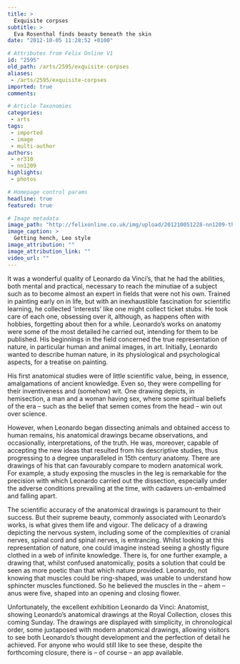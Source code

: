 ```yaml
---
title: >
  Exquisite corpses
subtitle: >
  Eva Rosenthal finds beauty beneath the skin
date: "2012-10-05 11:28:52 +0100"

# Attributes from Felix Online V1
id: "2595"
old_path: /arts/2595/exquisite-corpses
aliases:
 - /arts/2595/exquisite-corpses
imported: true
comments:

# Article Taxonomies
categories:
 - arts
tags:
 - imported
 - image
 - multi-author
authors:
 - er310
 - nn1209
highlights:
 - photos

# Homepage control params
headline: true
featured: true

# Image metadata
image_path: "http://felixonline.co.uk/img/upload/201210051228-nn1209-the_muscles_of_the_shoulder_arm_and_neck_919008.jpg"
image_caption: >
  Getting hench, Leo style
image_attribution: ""
image_attribution_link: ""
video_url: ""
---
```


It was a wonderful quality of Leonardo da Vinci’s, that he had the abilities, both mental and practical, necessary to reach the minutiae of a subject such as to become almost an expert in fields that were not his own. Trained in painting early on in life, but with an inexhaustible fascination for scientific learning, he collected ‘interests’ like one might collect ticket stubs. He took care of each one, obsessing over it, although, as happens often with hobbies, forgetting about then for a while. Leonardo’s works on anatomy were some of the most detailed he carried out, intending for them to be published. His beginnings in the field concerned the true representation of nature, in particular human and animal images, in art. Initially, Leonardo wanted to describe human nature, in its physiological and psychological aspects, for a treatise on painting.

His first anatomical studies were of little scientific value, being, in essence, amalgamations of ancient knowledge. Even so, they were compelling for their inventiveness and (somehow) wit. One drawing depicts, in hemisection, a man and a woman having sex, where some spiritual beliefs of the era – such as the belief that semen comes from the head – win out over science.

However, when Leonardo began dissecting animals and obtained access to human remains, his anatomical drawings became observations, and occasionally, interpretations, of the truth. He was, moreover, capable of accepting the new ideas that resulted from his descriptive studies, thus progressing to a degree unparalleled in 15th century anatomy. There are drawings of his that can favourably compare to modern anatomical work. For example, a study exposing the muscles in the leg is remarkable for the precision with which Leonardo carried out the dissection, especially under the adverse conditions prevailing at the time, with cadavers un-embalmed and falling apart.

The scientific accuracy of the anatomical drawings is paramount to their success. But their supreme beauty, commonly associated with Leonardo’s works, is what gives them life and vigour. The delicacy of a drawing depicting the nervous system, including some of the complexities of cranial nerves, spinal cord and spinal nerves, is entrancing. Whilst looking at this representation of nature, one could imagine instead seeing a ghostly figure clothed in a web of infinite knowledge. There is, for one further example, a drawing that, whilst confused anatomically, posits a solution that could be seen as more poetic than that which nature provided. Leonardo, not knowing that muscles could be ring-shaped, was unable to understand how sphincter muscles functioned. So he believed the muscles in the – ahem – anus were five, shaped into an opening and closing flower.

Unfortunately, the excellent exhibition Leonardo da Vinci: Anatomist, showing Leonardo’s anatomical drawings at the Royal Collection, closes this coming Sunday. The drawings are displayed with simplicity, in chronological order, some juxtaposed with modern anatomical drawings, allowing visitors to see both Leonardo’s thought development and the perfection of detail he achieved. For anyone who would still like to see these, despite the forthcoming closure, there is – of course – an app available.
